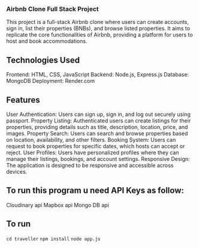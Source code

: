 
### Airbnb Clone Full Stack Project
This project is a full-stack Airbnb clone where users can create accounts, sign in, list their properties (BNBs), and browse listed properties. It aims to replicate the core functionalities of Airbnb, providing a platform for users to host and book accommodations.

## Technologies Used
Frontend: HTML, CSS, JavaScript 
Backend: Node.js, Express.js
Database: MongoDB
Deployment: Render.com
## Features
User Authentication: Users can sign up, sign in, and log out securely using passport.
Property Listing: Authenticated users can create listings for their properties, providing details such as title, description, location, price, and images.
Property Search: Users can search and browse properties based on location, availability, and other filters.
Booking System: Users can request to book properties for specific dates, which hosts can accept or reject.
User Profiles: Users have personalized profiles where they can manage their listings, bookings, and account settings.
Responsive Design: The application is designed to be responsive and accessible across devices.

## To run this program u need API Keys as follow:
Cloudinary api
Mapbox api
Mongo DB api

## To run
`cd traveller`
`npm install`
`node app.js`
